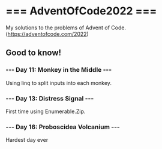 # === AdventOfCode2022 ===
My solutions to the problems of Advent of Code. (https://adventofcode.com/2022)

## Good to know!
### --- Day 11: Monkey in the Middle ---
Using linq to split inputs into each monkey.

### --- Day 13: Distress Signal ---
First time using Enumerable.Zip.
### --- Day 16: Proboscidea Volcanium ---
Hardest day ever
